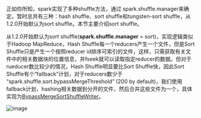 正如你所知，spark实现了多种shuffle方法，通过 spark.shuffle.manager来确定。暂时总共有三种：hash shuffle、sort shuffle和tungsten-sort shuffle，从1.2.0开始默认为sort shuffle。本节主要介绍sort shuffle。

从1.2.0开始默认为sort shuffle(**spark.shuffle.manager** = sort)，实现逻辑类似于Hadoop MapReduce，Hash Shuffle每一个reducers产生一个文件，但是Sort Shuffle只是产生一个按照reducer id排序可索引的文件，这样，只需获取有关文件中的相关数据块的位置信息，并fseek就可以读取指定reducer的数据。但对于rueducer数比较少的情况，Hash Shuffle明显要比Sort Shuffle快，因此Sort Shuffle有个“fallback”计划，对于reducers数少于 “spark.shuffle.sort.bypassMergeThreshold” (200 by default)，我们使用fallback计划，hashing相关数据到分开的文件，然后合并这些文件为一个，具体实现为[BypassMergeSortShuffleWriter](https://github.com/apache/spark/blob/master/core/src/main/java/org/apache/spark/shuffle/sort/BypassMergeSortShuffleWriter.java)。

![image](https://raw.githubusercontent.com/jacksu/utils4s/master/spark-knowledge/images/spark_sort_shuffle.png)

